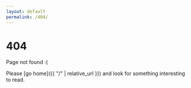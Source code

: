 ```yaml
---
layout: default
permalink: /404/
---
```


# 404

Page not found :(

Please [go home]({{ "/" | relative_url }}) and look for something interesting to read.
